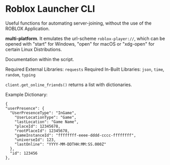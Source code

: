 # Roblox Launcher CLI

Useful functions for automating server-joining, without the use of the ROBLOX Application.

**multi-platform**. It emulates the url-scheme `roblox-player://`, which can be opened with "start" for Windows, "open" for macOS or "xdg-open" for certain Linux Distributions.

Documentation within the script.


Required External Libraries: `requests`
Required In-Built Libraries: `json`, `time`, `random`, `typing`

`client.get_online_friends()` returns a list with dictionaries.

Example Dictionary:
```
{
"userPresence": {
  "UserPresenceType": "InGame",
    "UserLocationType": "Game",
    "lastLocation": "Game Name",
    "placeId": 12345678,
    "rootPlaceId": 12345678,
    "gameInstanceId": "ffffffff-eeee-dddd-cccc-ffffffff",
    "universeId": 123,
    "lastOnline": "YYYY-MM-DDTHH:MM:SS.000Z"
  },
  "id": 123456
},
```

